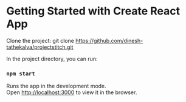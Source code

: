 # Getting Started with Create React App

Clone the project: git clone https://github.com/dinesh-tathekalva/projectstitch.git

In the project directory, you can run:

### `npm start`

Runs the app in the development mode.\
Open [http://localhost:3000](http://localhost:3000) to view it in the browser.
